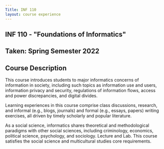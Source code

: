 ```yaml
---
Title: INF 110 
layout: course experience
---
```


## INF 110 - "Foundations of Informatics"

## Taken: Spring Semester 2022

## Course Description

This course introduces students to major informatics concerns of information in society, including such topics as information use and users, information privacy and security, regulations of information flows, access and power discrepancies, and digital divides. 

Learning experiences in this course comprise class discussions, research, and informal (e.g., blogs, journals) and formal (e.g., essays, papers) writing exercises, all driven by timely scholarly and popular literature. 

As a social science, informatics shares theoretical and methodological paradigms with other social sciences, including criminology, economics, political science, psychology, and sociology. Lecture and Lab. This course satisfies the social science and multicultural studies core requirements. 